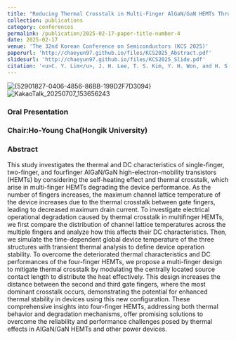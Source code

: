```yaml
---
title: "Reducing Thermal Crosstalk in Multi-Finger AlGaN/GaN HEMTs Through Central Source Length Modulation"
collection: publications
category: conferences
permalink: /publication/2025-02-17-paper-title-number-4
date: 2025-02-17
venue: 'The 32nd Korean Conference on Semiconductors (KCS 2025)'
paperurl: 'http://chaeyun97.github.io/files/KCS2025_Abstract.pdf'
slidesurl: 'http://chaeyun97.github.io/files/KCS2025_Slide.pdf'
citation: '<u>C. Y. Lim</u>, J. H. Lee, T. S. Kim, Y. H. Won, and H. S. Kim'
---
```



![{52901827-0406-4856-86BB-199D2F7D3094}](https://github.com/user-attachments/assets/e236ad31-6051-4cbc-895d-50d2788d6181)
![KakaoTalk_20250707_153656243](https://github.com/user-attachments/assets/0276b9a6-64ed-4e6e-ac54-18d2120ebfb6)
### Oral Presentation
### Chair:Ho-Young Cha(Hongik University)
### Abstract
<div class="justify-text">
This study investigates the thermal and DC characteristics of single-finger, two-finger, and fourfinger AlGaN/GaN high-electron-mobility transistors (HEMTs) by considering the self-heating
effect and thermal crosstalk, which arise in multi-finger HEMTs degrading the device performance.
As the number of fingers increases, the maximum channel lattice temperature of the device
increases due to the thermal crosstalk between gate fingers, leading to decreased maximum drain
current. To investigate electrical operational degradation caused by thermal crosstalk in multifinger HEMTs, we first compare the distribution of channel lattice temperatures across the multiple
fingers and analyze how this affects their DC characteristics. Then, we simulate the time-dependent
global device temperature of the three structures with transient thermal analysis to define device
operation stability. To overcome the deteriorated thermal characteristics and DC performances of
the four-finger HEMTs, we propose a multi-finger design to mitigate thermal crosstalk by
modulating the centrally located source contact length to distribute the heat effectively. This design
increases the distance between the second and third gate fingers, where the most dominant
crosstalk occurs, demonstrating the potential for enhanced thermal stability in devices using this
new configuration. These comprehensive insights into four-finger HEMTs, addressing both
thermal behavior and degradation mechanisms, offer promising solutions to overcome the
reliability and performance challenges posed by thermal effects in AlGaN/GaN HEMTs and other
power devices.

</div>
 
